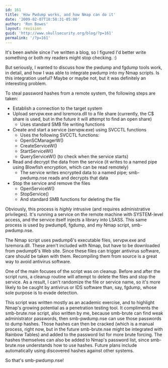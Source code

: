 ```yaml
---
id: 161
title: 'How Pwdump works, and how Nmap can do it'
date: '2009-02-07T18:58:31-05:00'
author: 'Ron Bowes'
layout: revision
guid: 'http://www.skullsecurity.org/blog/?p=161'
permalink: '/?p=161'
---
```


It's been awhile since I've written a blog, so I figured I'd better write something or both my readers might stop checking. :)

But seriously, I wanted to discuss how the pwdump and fgdump tools work, in detail, and how I was able to integrate pwdump into my Nmap scripts. Is this integration useful? Maybe or maybe not, but it was definitely an interesting problem.

To steal password hashes from a remote system, the following steps are taken:

- Establish a connection to the target system
- Upload servpw.exe and lsremora.dll to a file share (currently, the C$ share is used, but in the future it will attempt to find an open share) 
  - Uses standard SMB file writing functions
- Create and start a service (servpw.exe) using SVCCTL functions 
  - Uses the following SVCCTL functions:
  - OpenSCManagerW()
  - CreateServiceW()
  - StartServiceW()
  - QueryServiceW() (to check when the service starts)
- Read and decrypt the data from the service (it writes to a named pipe using Blowfish encryption, which can be read remotely) 
  - The service writes encrypted data to a named pipe; smb-pwdump.nse reads and decrypts that data
- Stop the service and remove the files 
  - OpenServiceW()
  - StopService()
  - And standard SMB functions for deleting the file

Obviously, this process is *highly* intrusive (and requires administrative privileges). It's running a service on the remote machine with SYSTEM-level access, and the service itself injects a library into LSASS. This same process is used by pwdump6, fgdump, and my Nmap script, smb-pwdump.nse.

The Nmap script uses pwdump6's executable files, servpw.exe and lsremora.dll. These aren't included with Nmap, but have to be downloaded from pwdump6's Web site. Since these files can trigger antivirus software, care should be taken with them. Recompiling them from source is a great way to avoid antivirus software.

One of the main focuses of the script was on cleanup. Before and after the script runs, a cleanup routine will attempt to delete the files and stop the service. As a result, I can't randomize the file or service name, so it's more likely to be caught by antivirus or IDS software than, say, fgdump, whose sole purpose is to evade detection.

This script was written mostly as an academic exercise, and to highlight Nmap's growing potential as a penetration testing tool. It compliments the smb-brute.nse script, also written by me, because smb-brute can find weak administrator passwords, then smb-pwdump.nse can use those passwords to dump hashes. Those hashes can then be cracked (which is a manual process, right now, but in the future smb-brute.nse might be integrated with Rainbow Tables) and added to the password list for more brute forcing. The hashes themselves can also be added to Nmap's password list, since smb-brute.nse understands how to use hashes. Future plans include automatically using discovered hashes against other systems.

So that's smb-pwdump.nse!